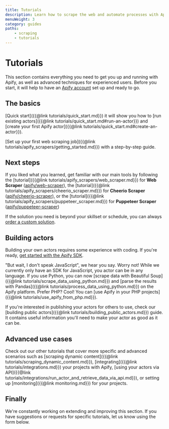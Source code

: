 ```yaml
---
title: Tutorials
description: Learn how to scrape the web and automate processes with Apify. From beginner guides for using actors to advanced topics like migrations and performance.
menuWeight: 3
category: guides
paths:
    - scraping
    - tutorials
---
```


# Tutorials

This section contains everything you need to get you up and running with Apify, as well as advanced techniques for experienced users. Before you start, it will help to have an [Apify account](https://console.apify.com) set up and ready to go.

## The basics

[Quick start]({{@link tutorials/quick_start.md}}) it will show you how to [run existing actors]({{@link tutorials/quick_start.md#run-an-actor}}) and [create your first Apify actor]({{@link tutorials/quick_start.md#create-an-actor}}).

[Set up your first web scraping job]({{@link tutorials/apify_scrapers/getting_started.md}}) with a step-by-step guide.

## Next steps

If you liked what you learned, get familiar with our main tools by following
the [tutorial]({{@link tutorials/apify_scrapers/web_scraper.md}}) for **Web Scraper** ([apify/web-scraper](https://apify.com/apify/web-scraper)),
the [tutorial]({{@link tutorials/apify_scrapers/cheerio_scraper.md}}) for **Cheerio Scraper** ([apify/cheerio-scraper](https://apify.com/apify/cheerio-scraper)),
or the [tutorial]({{@link tutorials/apify_scrapers/puppeteer_scraper.md}}) for **Puppeteer Scraper** ([apify/puppeteer-scraper](https://apify.com/apify/puppeteer-scraper))

If the solution you need is beyond your skillset or schedule, you can always [order a custom solution](https://apify.com/custom-solutions).

## Building actors

Building your own actors requires some experience with coding. If you're ready, [get started with the Apify SDK](https://sdk.apify.com/docs/guides/getting-started).

"But wait, I don't speak JavaScript", we hear you say. Worry not! While we currently only have an SDK for JavaScript, you actor can be in any language. If you use Python, you can now [scrape data with Beautiful Soup]({{@link tutorials/scrape_data_using_python.md}})
and [parse the results with Pandas]({{@link tutorials/process_data_using_python.md}}) on the Apify platform. Prefer PHP? Cool! You can [use Apify in your PHP projects]({{@link tutorials/use_apify_from_php.md}}).

If you're interested in publishing your actors for others to use, check our [building public actors]({{@link tutorials/building_public_actors.md}}) guide. It contains useful information you'll need to make your actor as good as it can be.

## Advanced use cases

Check out our other tutorials that cover more specific and advanced scenarios such as [scraping dynamic content]({{@link tutorials/scraping_dynamic_content.md}}), [integrating]({{@link tutorials/integrations.md}}) your projects with Apify, [using your actors via API]({{@link tutorials/integrations/run_actor_and_retrieve_data_via_api.md}}), or setting up [monitoring]({{@link monitoring.md}}) for your projects.

## Finally

We're constantly working on extending and improving this section. If you have suggestions or requests for specific tutorials, let us know using the form below.
